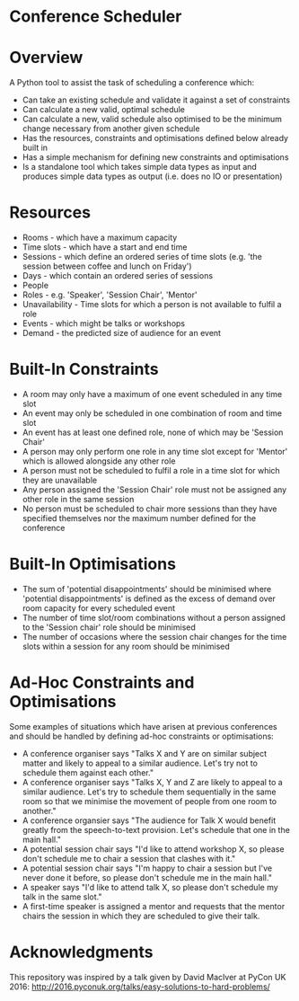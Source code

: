 # Conference Scheduler

# Overview
A Python tool to assist the task of scheduling a conference which:
* Can take an existing schedule and validate it against a set of constraints
* Can calculate a new valid, optimal schedule
* Can calculate a new, valid schedule also optimised to be the minimum change necessary from another given schedule
* Has the resources, constraints and optimisations defined below already built in
* Has a simple mechanism for defining new constraints and optimisations
* Is a standalone tool which takes simple data types as input and produces simple data types as output (i.e. does no IO or presentation)

# Resources
* Rooms - which have a maximum capacity
* Time slots - which have a start and end time
* Sessions - which define an ordered series of time slots (e.g. 'the session between coffee and lunch on Friday')
* Days - which contain an ordered series of sessions
* People
* Roles - e.g. 'Speaker', 'Session Chair', 'Mentor'
* Unavailability - Time slots for which a person is not available to fulfil a role
* Events - which might be talks or workshops
* Demand - the predicted size of audience for an event

# Built-In Constraints
* A room may only have a maximum of one event scheduled in any time slot
* An event may only be scheduled in one combination of room and time slot
* An event has at least one defined role, none of which may be 'Session Chair'
* A person may only perform one role in any time slot except for 'Mentor' which is allowed alongside any other role
* A person must not be scheduled to fulfil a role in a time slot for which they are unavailable
* Any person assigned the 'Session Chair' role must not be assigned any other role in the same session
* No person must be scheduled to chair more sessions than they have specified themselves nor the maximum number defined for the conference

# Built-In Optimisations
* The sum of 'potential disappointments' should be minimised where 'potential disappointments' is defined as the excess of demand over room capacity for every scheduled event
* The number of time slot/room combinations without a person assigned to the 'Session chair' role should be minimised
* The number of occasions where the session chair changes for the time slots within a session for any room should be minimised

# Ad-Hoc Constraints and Optimisations
Some examples of situations which have arisen at previous conferences and should be handled by defining ad-hoc constraints or optimisations:
* A conference organiser says "Talks X and Y are on similar subject matter and likely to appeal to a similar audience. Let's try not to schedule them against each other."
* A conference organiser says "Talks X, Y and Z are likely to appeal to a similar audience. Let's try to schedule them sequentially in the same room so that we minimise the movement of people from one room to another."
* A conference organsier says "The audience for Talk X would benefit greatly from the speech-to-text provision. Let's schedule that one in the main hall."
* A potential session chair says "I'd like to attend workshop X, so please don't schedule me to chair a session that clashes with it."
* A potential session chair says "I'm happy to chair a session but I've never done it before, so please don't schedule me in the main hall."
* A speaker says "I'd like to attend talk X, so please don't schedule my talk in the same slot."
* A first-time speaker is assigned a mentor and requests that the mentor chairs the session in which they are scheduled to give their talk.

# Acknowledgments
This repository was inspired by a talk given by David MacIver at PyCon UK 2016: http://2016.pyconuk.org/talks/easy-solutions-to-hard-problems/
